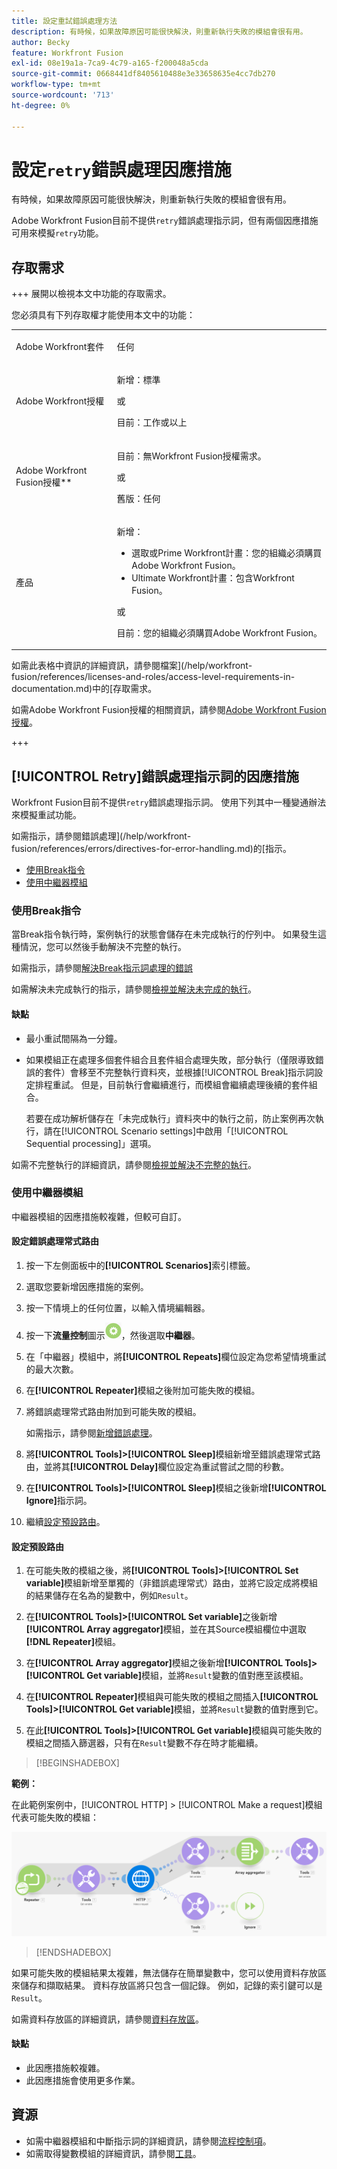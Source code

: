 ```yaml
---
title: 設定重試錯誤處理方法
description: 有時候，如果故障原因可能很快解決，則重新執行失敗的模組會很有用。
author: Becky
feature: Workfront Fusion
exl-id: 08e19a1a-7ca9-4c79-a165-f200048a5cda
source-git-commit: 0668441df8405610488e3e33658635e4cc7db270
workflow-type: tm+mt
source-wordcount: '713'
ht-degree: 0%

---
```


# 設定`retry`錯誤處理因應措施

有時候，如果故障原因可能很快解決，則重新執行失敗的模組會很有用。

Adobe Workfront Fusion目前不提供`retry`錯誤處理指示詞，但有兩個因應措施可用來模擬`retry`功能。

## 存取需求

+++ 展開以檢視本文中功能的存取需求。

您必須具有下列存取權才能使用本文中的功能：

<table style="table-layout:auto">
 <col> 
 <col> 
 <tbody> 
  <tr> 
   <td role="rowheader">Adobe Workfront套件 
   <td> <p>任何</p> </td> 
  </tr> 
  <tr data-mc-conditions=""> 
   <td role="rowheader">Adobe Workfront授權</td> 
   <td> <p>新增：標準</p><p>或</p><p>目前：工作或以上</p> </td> 
  </tr> 
  <tr> 
   <td role="rowheader">Adobe Workfront Fusion授權**</td> 
   <td>
   <p>目前：無Workfront Fusion授權需求。</p>
   <p>或</p>
   <p>舊版：任何 </p>
   </td> 
  </tr> 
  <tr> 
   <td role="rowheader">產品</td> 
   <td>
   <p>新增：</p> <ul><li>選取或Prime Workfront計畫：您的組織必須購買Adobe Workfront Fusion。</li><li>Ultimate Workfront計畫：包含Workfront Fusion。</li></ul>
   <p>或</p>
   <p>目前：您的組織必須購買Adobe Workfront Fusion。</p>
   </td> 
  </tr>
 </tbody> 
</table>

如需此表格中資訊的詳細資訊，請參閱檔案](/help/workfront-fusion/references/licenses-and-roles/access-level-requirements-in-documentation.md)中的[存取需求。

如需Adobe Workfront Fusion授權的相關資訊，請參閱[Adobe Workfront Fusion授權](/help/workfront-fusion/set-up-and-manage-workfront-fusion/licensing-operations-overview/license-automation-vs-integration.md)。

+++

## [!UICONTROL Retry]錯誤處理指示詞的因應措施

Workfront Fusion目前不提供`retry`錯誤處理指示詞。 使用下列其中一種變通辦法來模擬重試功能。

如需指示，請參閱錯誤處理](/help/workfront-fusion/references/errors/directives-for-error-handling.md)的[指示。

* [使用Break指令](#use-the-break-directive)
* [使用中繼器模組](#use-the-repeater-module)

### 使用Break指令

當Break指令執行時，案例執行的狀態會儲存在未完成執行的佇列中。 如果發生這種情況，您可以然後手動解決不完整的執行。

如需指示，請參閱[解決Break指示詞處理的錯誤](/help/workfront-fusion/create-scenarios/config-error-handling/resolve-error-from-break-directive.md)

如需解決未完成執行的指示，請參閱[檢視並解決未完成的執行](/help/workfront-fusion/manage-scenarios/view-and-resolve-incomplete-executions.md)。

#### 缺點

* 最小重試間隔為一分鐘。
* 如果模組正在處理多個套件組合且套件組合處理失敗，部分執行（僅限導致錯誤的套件）會移至不完整執行資料夾，並根據[!UICONTROL Break]指示詞設定排程重試。 但是，目前執行會繼續進行，而模組會繼續處理後續的套件組合。

  若要在成功解析儲存在「未完成執行」資料夾中的執行之前，防止案例再次執行，請在[!UICONTROL Scenario settings]中啟用「[!UICONTROL Sequential processing]」選項。

如需不完整執行的詳細資訊，請參閱[檢視並解決不完整的執行](/help/workfront-fusion/manage-scenarios/view-and-resolve-incomplete-executions.md)。

### 使用中繼器模組

中繼器模組的因應措施較複雜，但較可自訂。

#### 設定錯誤處理常式路由

1. 按一下左側面板中的&#x200B;**[!UICONTROL Scenarios]**&#x200B;索引標籤。
1. 選取您要新增因應措施的案例。
1. 按一下情境上的任何位置，以輸入情境編輯器。
1. 按一下&#x200B;**流量控制**&#x200B;圖示![流量控制](assets/flow-control-icon.png)，然後選取&#x200B;**中繼器**。
1. 在「中繼器」模組中，將&#x200B;**[!UICONTROL Repeats]**&#x200B;欄位設定為您希望情境重試的最大次數。
1. 在&#x200B;**[!UICONTROL Repeater]**&#x200B;模組之後附加可能失敗的模組。
1. 將錯誤處理常式路由附加到可能失敗的模組。

   如需指示，請參閱[新增錯誤處理](/help/workfront-fusion/create-scenarios/config-error-handling/error-handling.md)。
1. 將&#x200B;**[!UICONTROL Tools]>[!UICONTROL Sleep]**&#x200B;模組新增至錯誤處理常式路由，並將其&#x200B;**[!UICONTROL Delay]**&#x200B;欄位設定為重試嘗試之間的秒數。

1. 在&#x200B;**[!UICONTROL Tools]>[!UICONTROL Sleep]**&#x200B;模組之後新增&#x200B;**[!UICONTROL Ignore]**&#x200B;指示詞。
1. 繼續[設定預設路由](#configure-the-default-route)。

#### 設定預設路由

1. 在可能失敗的模組之後，將&#x200B;**[!UICONTROL Tools]>[!UICONTROL Set variable]**&#x200B;模組新增至單獨的（非錯誤處理常式）路由，並將它設定成將模組的結果儲存在名為的變數中，例如`Result`。

1. 在&#x200B;**[!UICONTROL Tools]>[!UICONTROL Set variable]**&#x200B;之後新增&#x200B;**[!UICONTROL Array aggregator]**&#x200B;模組，並在其Source模組欄位中選取&#x200B;**[!DNL Repeater]**&#x200B;模組。

1. 在&#x200B;**[!UICONTROL Array aggregator]**&#x200B;模組之後新增&#x200B;**[!UICONTROL Tools]>[!UICONTROL Get variable]**&#x200B;模組，並將`Result`變數的值對應至該模組。

1. 在&#x200B;**[!UICONTROL Repeater]**&#x200B;模組與可能失敗的模組之間插入&#x200B;**[!UICONTROL Tools]>[!UICONTROL Get variable]**&#x200B;模組，並將`Result`變數的值對應到它。

1. 在此&#x200B;**[!UICONTROL Tools]>[!UICONTROL Get variable]**&#x200B;模組與可能失敗的模組之間插入篩選器，只有在`Result`變數不存在時才能繼續。

>[!BEGINSHADEBOX]

**範例：**

在此範例案例中，[!UICONTROL HTTP] > [!UICONTROL Make a request]模組代表可能失敗的模組：

![](assets/http-make-request.png)

>[!ENDSHADEBOX]

如果可能失敗的模組結果太複雜，無法儲存在簡單變數中，您可以使用資料存放區來儲存和擷取結果。 資料存放區將只包含一個記錄。 例如，記錄的索引鍵可以是`Result`。

如需資料存放區的詳細資訊，請參閱[資料存放區](/help/workfront-fusion/create-scenarios/map-data/data-stores.md)。

#### 缺點

* 此因應措施較複雜。
* 此因應措施會使用更多作業。

## 資源

* 如需中繼器模組和中斷指示詞的詳細資訊，請參閱[流程控制項](/help/workfront-fusion/references/apps-and-modules/tools-and-transformers/flow-control.md)。
* 如需取得變數模組的詳細資訊，請參閱[工具](/help/workfront-fusion/references/apps-and-modules/tools-and-transformers/tools-modules.md)。
